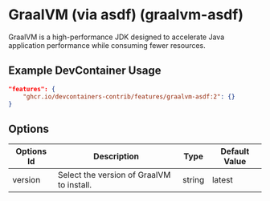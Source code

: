 
# GraalVM (via asdf) (graalvm-asdf)

GraalVM is a high-performance JDK designed to accelerate Java application performance while consuming fewer resources.

## Example DevContainer Usage

```json
"features": {
    "ghcr.io/devcontainers-contrib/features/graalvm-asdf:2": {}
}
```

## Options

| Options Id | Description | Type | Default Value |
|-----|-----|-----|-----|
| version | Select the version of GraalVM to install. | string | latest |


